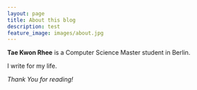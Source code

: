 ```yaml
---
layout: page
title: About this blog
description: test
feature_image: images/about.jpg
---
```


**Tae Kwon Rhee** is a Computer Science Master student in Berlin.

I write for my life.

*Thank You for reading!*
